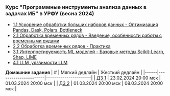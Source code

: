 ### Курс "Программные инструменты анализа данных в задачах ИБ" в УРФУ (весна 2024)
- [1.1 Ускорение обработки больших наборов данных - Оптимизация Pandas, Dask, Polars, Bottleneck](Lecture%201%20-%20Ускорение%20обработки%20больших%20наборов%20данных)
- [2.1 Обработка временных рядов - Введение, особенности работы с временными рядами](Lecture%202%20-%20Обработка%20временных%20рядов)
- [2.2 Обработка временных рядов - Практика](Lecture%203%20-%20Практика%2C%20обработка%20временных%20рядов)
- [3.1 Интерпретируемость ML моделей - Базовые методы Scikit-Learn, Shap, LIME](Lecture%204%20-%20Интерпретируемость)
- [4.1 LLM, уязвимости LLM](Lecture%205%20-%20LLM)

**Домашние задания**
| #    | Мягкий дедлайн       | Жесткий дедлайн      |
|------|----------------------|----------------------|
| [ДЗ 1](HW/hw_1.md) | 23.02.2024 20:00 мск | 01.03.2024 20:00 мск |
| [ДЗ 2](HW/hw_2.md) | 01.03.2024 20:00 мск | 08.03.2024 20:00 мск |
